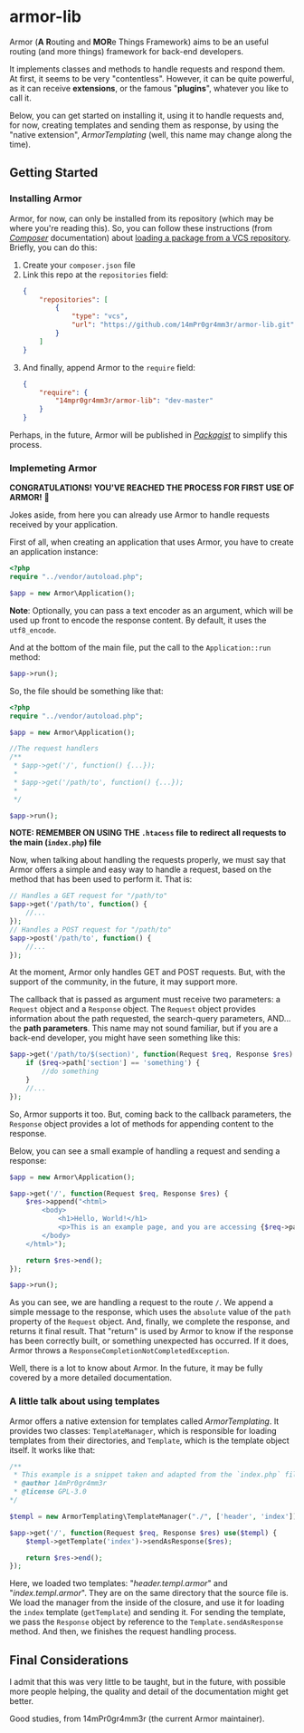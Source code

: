 # armor-lib

Armor (**A** **R**outing and **MOR**e Things Framework) aims to be an useful routing (and more things) framework for back-end developers.

It implements classes and methods to handle requests and respond them. At first, it seems to be very "contentless". However, it can be quite powerful, as it can receive **extensions**, or the famous "**plugins**", whatever you like to call it.

Below, you can get started on installing it, using it to handle requests and, for now, creating templates and sending them as response, by using the "native extension", _ArmorTemplating_ (well, this name may change along the time).


## Getting Started

### Installing Armor

Armor, for now, can only be installed from its repository (which may be where you're reading this). So, you can follow these instructions (from _[Composer](https://getcomposer.com)_ documentation) about [loading a package from a VCS repository](https://getcomposer.org/doc/05-repositories.md#loading-a-package-from-a-vcs-repository). Briefly, you can do this:
1. Create your `composer.json` file
2. Link this repo at the `repositories` field:
    ```json
    {
        "repositories": [
            {
                "type": "vcs",
                "url": "https://github.com/14mPr0gr4mm3r/armor-lib.git"
            }
        ]
    }
    ```
3. And finally, append Armor to the `require` field:
    ```json
    {
        "require": {
            "14mpr0gr4mm3r/armor-lib": "dev-master"
        }
    }
    ```

Perhaps, in the future, Armor will be published in _[Packagist](https://packagist.org)_ to simplify this process.

### Implemeting Armor

**CONGRATULATIONS! YOU'VE REACHED THE PROCESS FOR FIRST USE OF ARMOR!** 🎉

Jokes aside, from here you can already use Armor to handle requests received by your application.

First of all, when creating an application that uses Armor, you have to create an application instance:

```php
<?php
require "../vendor/autoload.php";

$app = new Armor\Application();
```

**Note**: Optionally, you can pass a text encoder as an argument, which will be used up front to encode the response content. By default, it uses the `utf8_encode`.

And at the bottom of the main file, put the call to the `Application::run` method:
```php
$app->run();
```

So, the file should be something like that:
```php
<?php
require "../vendor/autoload.php";

$app = new Armor\Application();

//The request handlers
/**
 * $app->get('/', function() {...});
 * 
 * $app->get('/path/to', function() {...});
 * 
 */

$app->run();
```

**NOTE: REMEMBER ON USING THE `.htacess` file to redirect all requests to the main (`index.php`) file**

Now, when talking about handling the requests properly, we must say that Armor offers a simple and easy way to handle a request, based on the method that has been used to perform it. That is:

```php
// Handles a GET request for "/path/to"
$app->get('/path/to', function() {
    //...
});
// Handles a POST request for "/path/to"
$app->post('/path/to', function() {
    //...
});
```

At the moment, Armor only handles GET and POST requests. But, with the support of the community, in the future, it may support more.

The callback that is passed as argument must receive two parameters: a `Request` object and a `Response` object. The `Request` object provides information about the path requested, the search-query parameters, AND... the **path parameters**. This name may not sound familiar, but if you are a back-end developer, you might have seen something like this:

```php
$app->get('/path/to/$(section)', function(Request $req, Response $res) {
    if ($req->path['section'] == 'something') {
        //do something
    }
    //...
});
```

So, Armor supports it too. But, coming back to the callback parameters, the `Response` object provides a lot of methods for appending content to the response.

Below, you can see a small example of handling a request and sending a response:

```php
$app = new Armor\Application();

$app->get('/', function(Request $req, Response $res) {
    $res->append("<html>
        <body>
            <h1>Hello, World!</h1>
            <p>This is an example page, and you are accessing {$req->path->absolute}</p>
        </body>
    </html>");

    return $res->end();
});

$app->run();
```

As you can see, we are handling a request to the route `/`. We append a simple message to the response, which uses the `absolute` value of the `path` property of the `Request` object. And, finally, we complete the response, and returns it final result. That "return" is used by Armor to know if the response has been correctly built, or something unexpected has occurred. If it does, Armor throws a `ResponseCompletionNotCompletedException`.

Well, there is a lot to know about Armor. In the future, it may be fully covered by a more detailed documentation.

### A little talk about using templates

Armor offers a native extension for templates called _ArmorTemplating_. It provides two classes: `TemplateManager`, which is responsible for loading templates from their directories, and `Template`, which is the template object itself. It works like that:

```php
/** 
 * This example is a snippet taken and adapted from the `index.php` file, inside the repository 'test' folder
 * @author 14mPr0gr4mm3r
 * @license GPL-3.0
*/

$templ = new ArmorTemplating\TemplateManager("./", ['header', 'index']);

$app->get('/', function(Request $req, Response $res) use($templ) {
    $templ->getTemplate('index')->sendAsResponse($res);

    return $res->end();
});
```

Here, we loaded two templates: "_header.templ.armor_" and "_index.templ.armor_". They are on the same directory that the source file is. We load the manager from the inside of the closure, and use it for loading the `index` template (`getTemplate`) and sending it. For sending the template, we pass the `Response` object by reference to the `Template.sendAsResponse` method. And then, we finishes the request handling process.

## Final Considerations

I admit that this was very little to be taught, but in the future, with possible more people helping, the quality and detail of the documentation might get better.

Good studies, from 14mPr0gr4mm3r (the current Armor maintainer).
